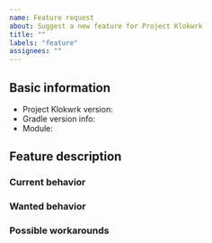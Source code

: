 ```yaml
---
name: Feature request
about: Suggest a new feature for Project Klokwrk
title: ""
labels: "feature"
assignees: ""
---
```


<!--
  Please use Markdown syntax throughout the report for improved clarity.
  https://guides.github.com/features/mastering-markdown/
-->

## Basic information
* Project Klokwrk version:
  <!-- released version or snapshot version -->
  <!-- for snapshot version include main branch commit SHA (i.e. as given from "git rev-parse HEAD" command) -->
* Gradle version info:
  <!-- output of "./gradlew --version" command -->
* Module:
  <!-- Please, include name(s) of relevant Project Klokwrk's module(s). If not related to any specific module, specify "project" instead. -->

## Feature description
<!--
  Please, describe the feature you envision.
  For example, you might include (pseudo-)code snippets showing what it might look like.
-->

### Current behavior
<!-- Please, provide the current behavior around this topic, if applicable. -->

### Wanted behavior
<!-- Please, describe the desired outcome around the suggested feature. -->

### Possible workarounds
<!-- Please, share any workarounds for the described feature, if applicable. -->
